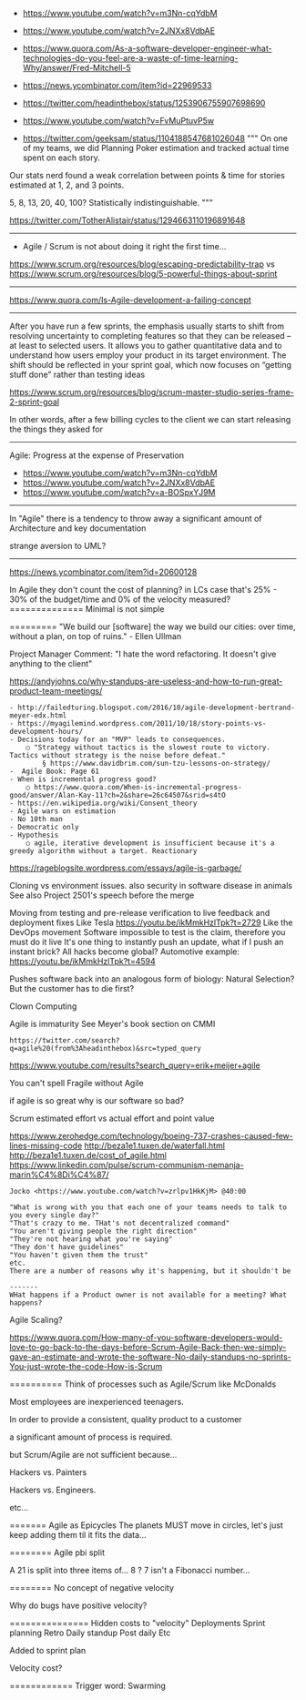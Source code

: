 - https://www.youtube.com/watch?v=m3Nn-cqYdbM
- https://www.youtube.com/watch?v=2JNXx8VdbAE
- https://www.quora.com/As-a-software-developer-engineer-what-technologies-do-you-feel-are-a-waste-of-time-learning-Why/answer/Fred-Mitchell-5
- https://news.ycombinator.com/item?id=22969533
- https://twitter.com/headinthebox/status/1253906755907698690
- https://www.youtube.com/watch?v=FvMuPtuvP5w

- https://twitter.com/geeksam/status/1104188547681026048
"""
On one of my teams, we did Planning Poker estimation and tracked actual time spent on each story.

Our stats nerd found a weak correlation between points & time for stories estimated at 1, 2, and 3 points.

5, 8, 13, 20, 40, 100? Statistically indistinguishable.
"""

https://twitter.com/TotherAlistair/status/1294663110196891648

---
- Agile / Scrum is not about doing it right the first time...

https://www.scrum.org/resources/blog/escaping-predictability-trap
vs
https://www.scrum.org/resources/blog/5-powerful-things-about-sprint

---

https://www.quora.com/Is-Agile-development-a-failing-concept

---

After you have run a few sprints, the emphasis usually starts to shift from resolving uncertainty to completing features so that they can be released – at least to selected users. It allows you to gather quantitative data and to understand how users employ your product in its target environment. The shift should be reflected in your sprint goal, which now focuses on “getting stuff done” rather than testing ideas

https://www.scrum.org/resources/blog/scrum-master-studio-series-frame-2-sprint-goal

In other words, after a few billing cycles to the client we can start releasing the things they asked for

---
Agile: Progress at the expense of Preservation

- https://www.youtube.com/watch?v=m3Nn-cqYdbM
- https://www.youtube.com/watch?v=2JNXx8VdbAE 
- https://www.youtube.com/watch?v=a-BOSpxYJ9M

---
In "Agile" there is a tendency to throw away a significant amount of Architecture and key documentation

strange aversion to UML?

---
https://news.ycombinator.com/item?id=20600128

In Agile they don't count the cost of planning?
	in LCs case that's 25% - 30% of the budget/time and 0% of the velocity measured?
	==============
Minimal is not simple

=========
"We build our [software] the way we build our cities: over time, without a plan, on top of ruins." - Ellen Ullman


Project Manager Comment:
"I hate the word refactoring. It doesn't give anything to the client"

https://andyjohns.co/why-standups-are-useless-and-how-to-run-great-product-team-meetings/

	- http://failedturing.blogspot.com/2016/10/agile-development-bertrand-meyer-edx.html 
	- https://myagilemind.wordpress.com/2011/10/18/story-points-vs-development-hours/
	- Decisions today for an "MVP" leads to consequences.
		○ "Strategy without tactics is the slowest route to victory. Tactics without strategy is the noise before defeat."
			§ https://www.davidbrim.com/sun-tzu-lessons-on-strategy/
	-  Agile Book: Page 61
	- When is incremental progress good?
		○ https://www.quora.com/When-is-incremental-progress-good/answer/Alan-Kay-11?ch=2&share=26c64507&srid=s4tO
	- https://en.wikipedia.org/wiki/Consent_theory
	- Agile wars on estimation
	- No 10th man
	- Democratic only
	- Hypothesis
		○ agile, iterative development is insufficient because it's a greedy algorithm without a target. Reactionary
https://rageblogsite.wordpress.com/essays/agile-is-garbage/

Cloning vs environment issues.
	also security in software
	disease in animals
	See also Project 2501's speech before the merge

Moving from testing and pre-release verification to 
live feedback and deployment fixes
	Like Tesla <https://youtu.be/ikMmkHzlTpk?t=2729>
	Like the DevOps movement
Software impossible to test is the claim, therefore you must do it live
	It's one thing to instantly push an update, what if I push an instant brick?
	All hacks become global?
		Automotive example: https://youtu.be/ikMmkHzlTpk?t=4594

Pushes software back into an analogous form of biology:
	Natural Selection?
	But the customer has to die first?

Clown Computing

		
Agile is immaturity
    See Meyer's book section on CMMI
	
	https://twitter.com/search?q=agile%20(from%3Aheadinthebox)&src=typed_query
https://www.youtube.com/results?search_query=erik+meijer+agile

You can't spell Fragile without Agile 

if agile is so great why is our software so bad?

Scrum
	estimated effort vs actual effort and point value

https://www.zerohedge.com/technology/boeing-737-crashes-caused-few-lines-missing-code
http://beza1e1.tuxen.de/waterfall.html
http://beza1e1.tuxen.de/cost_of_agile.html
https://www.linkedin.com/pulse/scrum-communism-nemanja-marin%C4%8Di%C4%87/


	Jocko <https://www.youtube.com/watch?v=zrlpv1HkKjM> @40:00
	
	"What is wrong with you that each one of your teams needs to talk to you every single day?"
	"That's crazy to me. THat's not decentralized command"
	"You aren't giving people the right direction"
	"They're not hearing what you're saying"
	"They don't have guidelines"
	"You haven't given them the trust"
	etc.
	There are a number of reasons why it's happening, but it shouldn't be
	
	-------
	WHat happens if a Product owner is not available for a meeting? What happens?

Agile Scaling?

https://www.quora.com/How-many-of-you-software-developers-would-love-to-go-back-to-the-days-before-Scrum-Agile-Back-then-we-simply-gave-an-estimate-and-wrote-the-software-No-daily-standups-no-sprints-You-just-wrote-the-code-How-is-Scrum


==========
Think of processes such as Agile/Scrum like McDonalds

Most employees are inexperienced teenagers.

In order to provide a consistent, quality product to a customer

a significant amount of process is required.


but Scrum/Agile are not sufficient because...



Hackers vs. Painters

Hackers vs. Engineers.

etc...

=======
Agile as Epicycles
	The planets MUST move in circles, let's just keep adding them til it fits the data...

========
Agile pbi split

A 21 is split into three items of... 8 ? 7 isn't a Fibonacci number…


========
No concept of negative velocity

Why do bugs have positive velocity?

===============
Hidden costs to "velocity"
Deployments
Sprint planning
Retro
Daily standup
Post daily
Etc

Added to sprint plan

Velocity cost?

============
Trigger word: Swarming